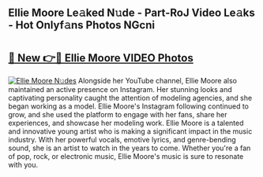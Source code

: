 ## Ellie Moore Le𝚊ked N𝚞de - Part-RoJ Video Le𝚊ks - Hot Onlyf𝚊ns Photos NGcni

# <h2><a href="http://ab76993.deff.icu/?id=Ellie+Moore">🔗 New 👉🔴 Ellie Moore VIDEO Photos</a></h2>

[![Ellie Moore N𝚞des](https://i.imgur.com/rIISA9y.gif)](http://ab76993.deff.icu/?id=Ellie+Moore)
Alongside her YouTube channel, Ellie Moore also maintained an active presence on Instagram. Her stunning looks and captivating personality caught the attention of modeling agencies, and she began working as a model. Ellie Moore's Instagram following continued to grow, and she used the platform to engage with her fans, share her experiences, and showcase her modeling work. Ellie Moore is a talented and innovative young artist who is making a significant impact in the music industry. With her powerful vocals, emotive lyrics, and genre-bending sound, she is an artist to watch in the years to come. Whether you're a fan of pop, rock, or electronic music, Ellie Moore's music is sure to resonate with you.
